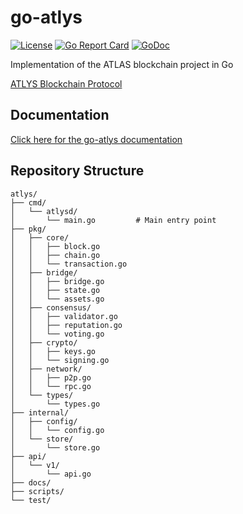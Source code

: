 # go-atlys

[![License](https://img.shields.io/badge/license-MIT-blue.svg)](LICENSE)
[![Go Report Card](https://goreportcard.com/badge/github.com/atlys/go-atlys)](https://goreportcard.com/report/github.com/AtlysOne/go-atlys)
[![GoDoc](https://godoc.org/github.com/atlys/go-atlys?status.svg)](https://godoc.org/github.com/AtlysOne/go-atlys)

Implementation of the ATLAS blockchain project in Go

[ATLYS Blockchain Protocol](https://github.com/dewitt4/atlys-blockchain-protocol)

## Documentation

[Click here for the go-atlys documentation](https://github.com/AtlysOne/go-atlys/blob/main/docs/go-atlys-documentation.md)


## Repository Structure

```
atlys/
├── cmd/
│   └── atlysd/
│       └── main.go         # Main entry point
├── pkg/
│   ├── core/
│   │   ├── block.go
│   │   ├── chain.go
│   │   └── transaction.go
│   ├── bridge/
│   │   ├── bridge.go
│   │   ├── state.go
│   │   └── assets.go
│   ├── consensus/
│   │   ├── validator.go
│   │   ├── reputation.go
│   │   └── voting.go
│   ├── crypto/
│   │   ├── keys.go
│   │   └── signing.go
│   ├── network/
│   │   ├── p2p.go
│   │   └── rpc.go
│   └── types/
│       └── types.go
├── internal/
│   ├── config/
│   │   └── config.go
│   └── store/
│       └── store.go
├── api/
│   └── v1/
│       └── api.go
├── docs/
├── scripts/
└── test/
```
